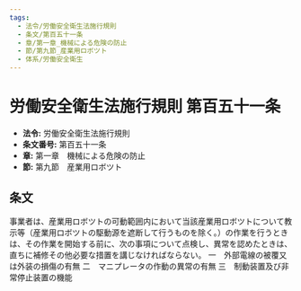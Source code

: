 ```yaml
---
tags:
  - 法令/労働安全衛生法施行規則
  - 条文/第百五十一条
  - 章/第一章_機械による危険の防止
  - 節/第九節_産業用ロボツト
  - 体系/労働安全衛生
---
```

# 労働安全衛生法施行規則 第百五十一条

- **法令:** 労働安全衛生法施行規則
- **条文番号:** 第百五十一条
- **章:** 第一章　機械による危険の防止
- **節:** 第九節　産業用ロボツト

## 条文
事業者は、産業用ロボツトの可動範囲内において当該産業用ロボツトについて教示等（産業用ロボツトの駆動源を遮断して行うものを除く。）の作業を行うときは、その作業を開始する前に、次の事項について点検し、異常を認めたときは、直ちに補修その他必要な措置を講じなければならない。
一　外部電線の被覆又は外装の損傷の有無
二　マニプレータの作動の異常の有無
三　制動装置及び非常停止装置の機能

